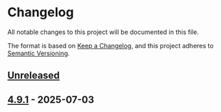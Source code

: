 <!-- markdownlint-disable MD024 -->

# Changelog

All notable changes to this project will be documented in this file.

The format is based on [Keep a Changelog](https://keepachangelog.com/en/1.1.0/),
and this project adheres to [Semantic Versioning](https://semver.org/spec/v2.0.0.html).

## [Unreleased]

## [4.9.1] - 2025-07-03

[unreleased]: https://github.com/ROKT/rokt-sdk-react-native/compare/4.9.1...HEAD
[4.9.1]: https://github.com/ROKT/rokt-sdk-react-native/compare/fa323581763f044d579f6e9bf7d6b998f7196eb4...4.9.1
